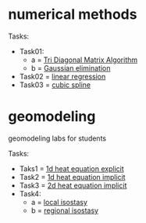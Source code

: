 
# numerical methods

Tasks:

* Task01:
  * a = [Tri Diagonal Matrix Algorithm](https://repl.it/NraA/2)
  * b = [Gaussian elimination](https://repl.it/Nr9u)
* Task02 = [linear regression](https://repl.it/Nral)
* Task03 = [cubic spline]()


# geomodeling
geomodeling labs for students

Tasks:
* Taks1 = [1d heat equation explicit](https://trinket.io/python3/9c0cb0ae3f)
* Task2 = [1d heat equation implicit](https://trinket.io/python3/d90884ffca)
* Task3 = [2d heat equation implicit](https://trinket.io/python3/da800a519d)
* Task4: 
  * a = [local isostasy](https://trinket.io/python3/f0bfe6d5d3)
  * b = [regional isostasy](https://trinket.io/python3/43b14fc873)
